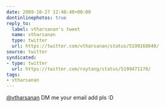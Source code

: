 ```yaml
---
date: 2009-10-27 12:48:40+00:00
dontinlinephotos: true
reply_to:
  label: vtharsanan's tweet
  name: vtharsanan
  type: twitter
  url: https://twitter.com/vtharsanan/status/5199168040/
source: twitter
syndicated:
- type: twitter
  url: https://twitter.com/roytang/status/5199471178/
tags:
- vtharsanan
---
```


[@vtharsanan](https://twitter.com/vtharsanan/) DM me your email add pls :D